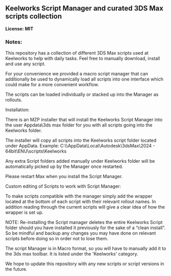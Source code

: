 ## Keelworks Script Manager and curated 3DS Max scripts collection

**License: MIT**

### Notes:

This repository has a collection of different 3DS Max scripts used at Keelworks to help with daily tasks. Feel free to manually download, install and use any script.

For your convenience we provided a macro script manager that can additionally be used to dynamically load all scripts into one interface which could make for a more convenient workflow. 

The scripts can be loaded individually or stacked up into the Manager as rollouts.

Installation:

There is an MZP installer that will install the Keelworks Script Manager into the user Appdata\3ds max folder for you with all scripts going into the Keelworks folder.

The installer will copy all scripts into the Keelworks script folder located under AppData.
Example:
C:\\\AppData\Local\Autodesk\3dsMax\2024 - 64bit\ENU\scripts\Keelworks

Any extra Script folders added manually under Keelworks folder will be automatically picked up by the Manager once restarted. 

Please restart Max when you install the Script Manager.

Custom editing of Scripts to work with Script Manager:

To make scripts compatible with the manager simply add the wrapper located at the bottom of each script with their relevant rollout names. In addition reading through the current scripts will give a clear idea of how the wrapper is set up.

NOTE: Re-installing the Script manager deletes the entire Keelworks Script folder should you have installed it previously for the sake of a “clean install”. So be mindful and backup any changes you may have done on relevant scripts before doing so in order not to lose them.

The script Manager is in Macro format, so you will have to manually add it to the 3ds max toolbar. It is listed under the 'Keelworks' category.

We hope to update this repository with any new scripts or script versions in the future.
